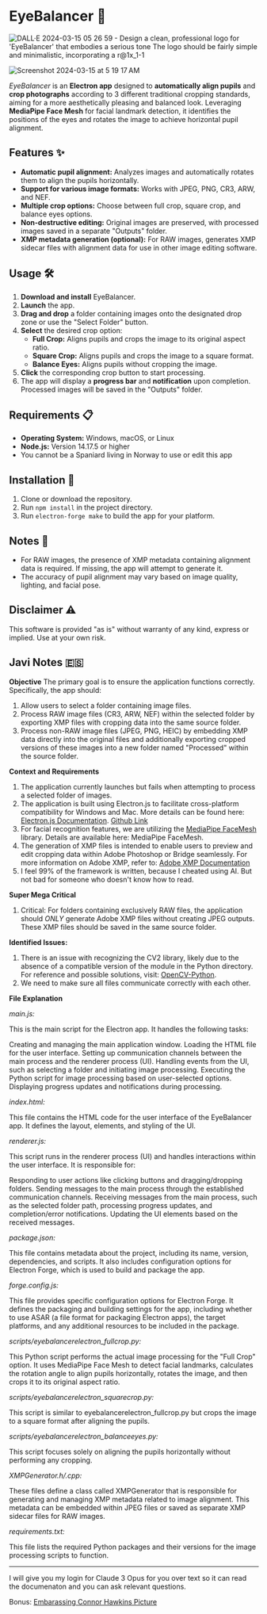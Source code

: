 # **EyeBalancer** 🌟

![DALL·E 2024-03-15 05 26 59 - Design a clean, professional logo for 'EyeBalancer' that embodies a serious tone  The logo should be fairly simple and minimalistic, incorporating a r@1x_1-1](https://github.com/PixelPoser/EyeBalancer/assets/132660500/328cc40c-86df-4319-90c6-75559945fc29)



![Screenshot 2024-03-15 at 5 19 17 AM](https://github.com/PixelPoser/EyeBalancer/assets/132660500/c1db84a9-6dcf-4a7a-b10b-2bb641e744e7)





_EyeBalancer_ is an **Electron app** designed to **automatically align pupils** and **crop photographs** according to 3 different traditional cropping standards, aiming for a more aesthetically pleasing and balanced look. Leveraging **MediaPipe Face Mesh** for facial landmark detection, it identifies the positions of the eyes and rotates the image to achieve horizontal pupil alignment.

## **Features** ✨

- **Automatic pupil alignment:** Analyzes images and automatically rotates them to align the pupils horizontally.
- **Support for various image formats:** Works with JPEG, PNG, CR3, ARW, and NEF.
- **Multiple crop options:** Choose between full crop, square crop, and balance eyes options.
- **Non-destructive editing:** Original images are preserved, with processed images saved in a separate "Outputs" folder.
- **XMP metadata generation (optional):** For RAW images, generates XMP sidecar files with alignment data for use in other image editing software.

## **Usage** 🛠

1. **Download and install** EyeBalancer.
2. **Launch** the app.
3. **Drag and drop** a folder containing images onto the designated drop zone or use the "Select Folder" button.
4. **Select** the desired crop option:
   - **Full Crop:** Aligns pupils and crops the image to its original aspect ratio.
   - **Square Crop:** Aligns pupils and crops the image to a square format.
   - **Balance Eyes:** Aligns pupils without cropping the image.
5. **Click** the corresponding crop button to start processing.
6. The app will display a **progress bar** and **notification** upon completion. Processed images will be saved in the "Outputs" folder.

## **Requirements** 📋

- **Operating System:** Windows, macOS, or Linux
- **Node.js:** Version 14.17.5 or higher
- You cannot be a Spaniard living in Norway to use or edit this app

## **Installation** 🔧

1. Clone or download the repository.
2. Run `npm install` in the project directory.
3. Run `electron-forge make` to build the app for your platform.

## **Notes** 📝

- For RAW images, the presence of XMP metadata containing alignment data is required. If missing, the app will attempt to generate it.
- The accuracy of pupil alignment may vary based on image quality, lighting, and facial pose.

## **Disclaimer** ⚠️

This software is provided "as is" without warranty of any kind, express or implied. Use at your own risk.

## **Javi Notes** 🇪🇸

**Objective**
The primary goal is to ensure the application functions correctly. Specifically, the app should:

1. Allow users to select a folder containing image files.
2. Process RAW image files (CR3, ARW, NEF) within the selected folder by exporting XMP files with cropping data into the same source folder.
3. Process non-RAW image files (JPEG, PNG, HEIC) by embedding XMP data directly into the original files and additionally exporting cropped versions of these images into a new folder named "Processed" within the source folder.

**Context and Requirements**

1. The application currently launches but fails when attempting to process a selected folder of images.
2. The application is built using Electron.js to facilitate cross-platform compatibility for Windows and Mac. More details can be found here: [Electron.js Documentation](https://www.electronjs.org/docs/latest/). [Github Link](https://github.com/electron/electron)
3. For facial recognition features, we are utilizing the [MediaPipe FaceMesh](https://github.com/google/mediapipe/wiki/MediaPipe-Face-Mesh) library. Details are available here: MediaPipe FaceMesh.
4. The generation of XMP files is intended to enable users to preview and edit cropping data within Adobe Photoshop or Bridge seamlessly. For more information on Adobe XMP, refer to: [Adobe XMP Documentation](https://github.com/adobe/XMP-Toolkit-SDK/blob/main/docs/DynamicMediaXMPPartnerGuide.pdf)
5. I feel 99% of the framework is written, because I cheated using AI. But not bad for someone who doesn't know how to read.

**Super Mega Critical**
1. Critical: For folders containing exclusively RAW files, the application should *ONLY* generate Adobe XMP files without creating JPEG outputs. These XMP files should be saved in the same source folder.

**Identified Issues:**
1. There is an issue with recognizing the CV2 library, likely due to the absence of a compatible version of the module in the Python directory. For reference and possible solutions, visit: [OpenCV-Python](https://pypi.org/project/opencv-python/).
2. We need to make sure all files communicate correctly with each other.

**File Explanation**

*main.js:*

This is the main script for the Electron app. It handles the following tasks:

Creating and managing the main application window.
Loading the HTML file for the user interface.
Setting up communication channels between the main process and the renderer process (UI).
Handling events from the UI, such as selecting a folder and initiating image processing.
Executing the Python script for image processing based on user-selected options.
Displaying progress updates and notifications during processing.

*index.html:*

This file contains the HTML code for the user interface of the EyeBalancer app. It defines the layout, elements, and styling of the UI.

*renderer.js:*

This script runs in the renderer process (UI) and handles interactions within the user interface. It is responsible for:

Responding to user actions like clicking buttons and dragging/dropping folders.
Sending messages to the main process through the established communication channels.
Receiving messages from the main process, such as the selected folder path, processing progress updates, and completion/error notifications.
Updating the UI elements based on the received messages.

*package.json:*

This file contains metadata about the project, including its name, version, dependencies, and scripts. It also includes configuration options for Electron Forge, which is used to build and package the app.

*forge.config.js:*

This file provides specific configuration options for Electron Forge. It defines the packaging and building settings for the app, including whether to use ASAR (a file format for packaging Electron apps), the target platforms, and any additional resources to be included in the package.

*scripts/eyebalancerelectron_fullcrop.py:*

This Python script performs the actual image processing for the "Full Crop" option. It uses MediaPipe Face Mesh to detect facial landmarks, calculates the rotation angle to align pupils horizontally, rotates the image, and then crops it to its original aspect ratio.

*scripts/eyebalancerelectron_squarecrop.py:*

This script is similar to eyebalancerelectron_fullcrop.py but crops the image to a square format after aligning the pupils.

*scripts/eyebalancerelectron_balanceeyes.py:*

This script focuses solely on aligning the pupils horizontally without performing any cropping.

*XMPGenerator.h/.cpp:*

These files define a class called XMPGenerator that is responsible for generating and managing XMP metadata related to image alignment. This metadata can be embedded within JPEG files or saved as separate XMP sidecar files for RAW images.

*requirements.txt:*

This file lists the required Python packages and their versions for the image processing scripts to function.


---

I will give you my login for Claude 3 Opus for you over text so it can read the documenaton and you can ask relevant questions. 

Bonus: [Embarassing Connor Hawkins Picture](https://tinyurl.com/kwya9m7h)
